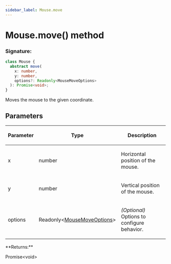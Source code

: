 ```yaml
---
sidebar_label: Mouse.move
---
```


# Mouse.move() method

### Signature:

```typescript
class Mouse {
  abstract move(
    x: number,
    y: number,
    options?: Readonly<MouseMoveOptions>
  ): Promise<void>;
}
```

Moves the mouse to the given coordinate.

## Parameters

<table><thead><tr><th>

Parameter

</th><th>

Type

</th><th>

Description

</th></tr></thead>
<tbody><tr><td>

x

</td><td>

number

</td><td>

Horizontal position of the mouse.

</td></tr>
<tr><td>

y

</td><td>

number

</td><td>

Vertical position of the mouse.

</td></tr>
<tr><td>

options

</td><td>

Readonly&lt;[MouseMoveOptions](./puppeteer.mousemoveoptions.md)&gt;

</td><td>

_(Optional)_ Options to configure behavior.

</td></tr>
</tbody></table>
**Returns:**

Promise&lt;void&gt;
